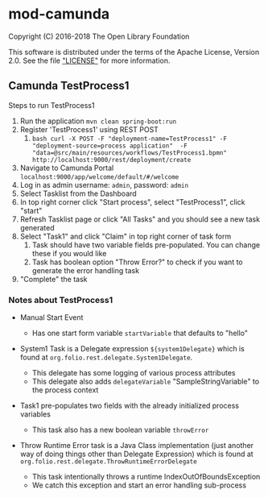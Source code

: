 # mod-camunda

Copyright (C) 2016-2018 The Open Library Foundation

This software is distributed under the terms of the Apache License, Version 2.0.
See the file ["LICENSE"](LICENSE) for more information.

## Camunda TestProcess1
Steps to run TestProcess1

1. Run the application `mvn clean spring-boot:run`
2. Register 'TestProcess1' using REST POST
    1. ```bash curl -X POST -F "deployment-name=TestProcess1" -F "deployment-source=process application"  -F "data=@src/main/resources/workflows/TestProcess1.bpmn" http://localhost:9000/rest/deployment/create```
3. Navigate to Camunda Portal `localhost:9000/app/welcome/default/#/welcome`
4. Log in as admin username: `admin`, password: `admin`
5. Select Tasklist from the Dashboard
6. In top right corner click "Start process", select "TestProcess1", click "start"
7. Refresh Tasklist page or click "All Tasks" and you should see a new task generated
8. Select "Task1" and click "Claim" in top right corner of task form
    1. Task should have two variable fields pre-populated. You can change these if you would like
    2. Task has boolean option "Throw Error?" to check if you want to generate the error handling task
9.  "Complete" the task

### Notes about TestProcess1
* Manual Start Event
  * Has one start form variable `startVariable` that defaults to "hello"

* System1 Task is a Delegate expression `${system1Delegate}` which is found at `org.folio.rest.delegate.System1Delegate`. 
  * This delegate has some logging of various process attributes
  * This delegate also adds `delegateVariable` "SampleStringVariable" to the process context

* Task1 pre-populates two fields with the already initialized process variables
  * This task also has a new boolean variable `throwError`
  
* Throw Runtime Error task is a Java Class implementation (just another way of doing things other than Delegate Expression) which is found at `org.folio.rest.delegate.ThrowRuntimeErrorDelegate`
  * This task intentionally throws a runtime IndexOutOfBoundsException
  * We catch this exception and start an error handling sub-process
